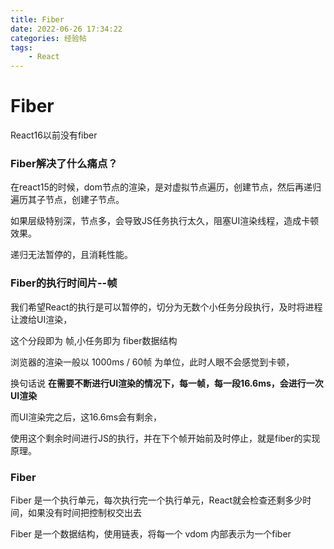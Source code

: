 ```yaml
---
title: Fiber
date: 2022-06-26 17:34:22
categories: 经验帖
tags: 
    - React
---
```


# Fiber

React16以前没有fiber

### Fiber解决了什么痛点？

在react15的时候，dom节点的渲染，是对虚拟节点遍历，创建节点，然后再递归遍历其子节点，创建子节点。

如果层级特别深，节点多，会导致JS任务执行太久，阻塞UI渲染线程，造成卡顿效果。

递归无法暂停的，且消耗性能。

### Fiber的执行时间片--帧

我们希望React的执行是可以暂停的，切分为无数个小任务分段执行，及时将进程让渡给UI渲染，

这个分段即为 帧,小任务即为 fiber数据结构

浏览器的渲染一般以 1000ms / 60帧 为单位，此时人眼不会感觉到卡顿，

换句话说 __在需要不断进行UI渲染的情况下，每一帧，每一段16.6ms，会进行一次 UI渲染__

而UI渲染完之后，这16.6ms会有剩余，

使用这个剩余时间进行JS的执行，并在下个帧开始前及时停止，就是fiber的实现原理。

### Fiber

Fiber 是一个执行单元，每次执行完一个执行单元，React就会检查还剩多少时间，如果没有时间把控制权交出去

Fiber 是一个数据结构，使用链表，将每一个 vdom 内部表示为一个fiber

